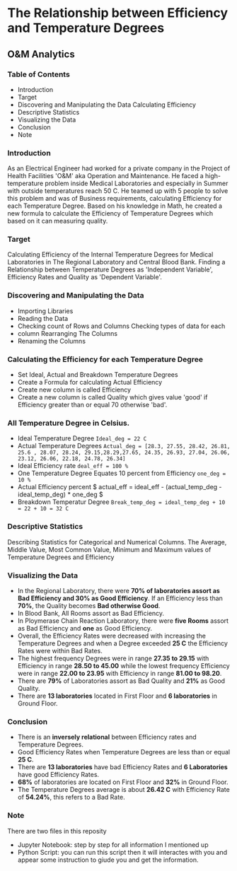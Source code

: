 # The Relationship between Efficiency and Temperature Degrees 
## O&M Analytics 


### Table of Contents 
- Introduction
- Target
- Discovering and Manipulating the Data Calculating Efficiency
- Descriptive Statistics
- Visualizing the Data
- Conclusion 
- Note


### Introduction 
As an Electrical Engineer had worked for a private company in the Project of Health Facilities 'O&M' aka Operation and Maintenance. He faced a high-temperature problem inside Medical Laboratories and especially in Summer with outside temperatures reach 50 C. He teamed up with 5 people to solve this problem and was of Business requirements, calculating Efficiency for each Temperature Degree. Based on his knowledge in Math, he created a new formula to calculate the Efficiency of Temperature Degrees which based on it can measuring quality. 


### Target 
Calculating Efficiency of the Internal Temperature Degrees for Medical Laboratories in The Regional Laboratory and Central Blood Bank. Finding a Relationship between Temperature Degrees as 'Independent Variable', Efficiency Rates and Quality as 'Dependent Variable'. 


### Discovering and Manipulating the Data 
- Importing Libraries
- Reading the Data
- Checking count of Rows and Columns Checking types of data for each
- column Rearranging The Columns
- Renaming the Columns 


### Calculating the Efficiency for each Temperature Degree 
- Set Ideal, Actual and Breakdown Temperature Degrees
- Create a Formula for calculating Actual Efficiency
- Create new column is called Efficiency
- Create a new column is called Quality which gives value 'good' if Efficiency greater than or equal 70 otherwise 'bad'. 


### All Temperature Degree in Celsius. 
- Ideal Temperature Degree 
    `Ideal_deg = 22 C` 
- Actual Temperature Degrees 
    `Actual_deg = [28.3, 27.55, 28.42, 26.81, 25.6 , 28.07, 28.24, 29.15,28.29,27.65, 24.35, 26.93, 27.04, 26.06, 23.12, 26.06, 22.18, 24.78, 26.34]`
- Ideal Efficiency rate
    `deal_eff = 100 %` 
- One Temperature Degree Equates 10 percent from Efficiency 
    `one_deg = 10 %` 
- Actual Efficiency percent
    $ actual_eff = ideal_eff - (actual_temp_deg -ideal_temp_deg) * one_deg $
- Breakdown Temperatur Degree
    `Break_temp_deg = ideal_temp_deg + 10 = 22 + 10 = 32 C`


### Descriptive Statistics 
Describing Statistics for Categorical and Numerical Columns. The Average, Middle Value, Most Common Value, Minimum and Maximum values of Temperature Degrees and Efficiency 


### Visualizing the Data 
- In the Regional Laboratory, there were **70% of laboratories assort as Bad Efficiency and 30% as Good Efficiency**. If an Efficiency less than **70%**, the Quality becomes **Bad otherwise Good**. 
- In Blood Bank, All Rooms assort as Bad Efficiency. 
- In Ploymerase Chain Reaction Laboratory, there were **five Rooms** assort as Bad Efficiency and **one** as Good Efficiency. 
- Overall, the Efficiency Rates were decreased with increasing the Temperature Degrees and when a Degree exceeded **25 C** the Efficiency Rates were within Bad Rates. 
- The highest frequency Degrees were in range **27.35 to 29.15** with Efficiency in range **28.50 to 45.00** while the lowest frequency Efficiency were in range **22.00 to 23.95** with Efficiency in range **81.00 to 98.20**. 
- There are **79%** of Laboratories assort as Bad Quality and **21%** as Good Quality. 
- There are **13 laboratories** located in First Floor and **6 laboratories** in Ground Floor.


### Conclusion 
- There is an **inversely relational** between Efficiency rates and Temperature Degrees.
- Good Efficiency Rates when Temperature Degrees are less than or equal **25 C**.
- There are **13 laboratories** have bad Efficiency Rates and **6 Laboratories** have good Efficiency Rates.
- **68%** of laboratories are located on First Floor and **32%** in Ground Floor.
- The Temperature Degrees average is about **26.42 C** with Efficiency Rate of **54.24%**, this refers to a Bad Rate. 


### Note
There are two files in this reposity
- Jupyter Notebook: step by step for all information I mentioned up
- Python Script: you can run this script then it will interactes with you and appear some instruction to giude you and get the information.
